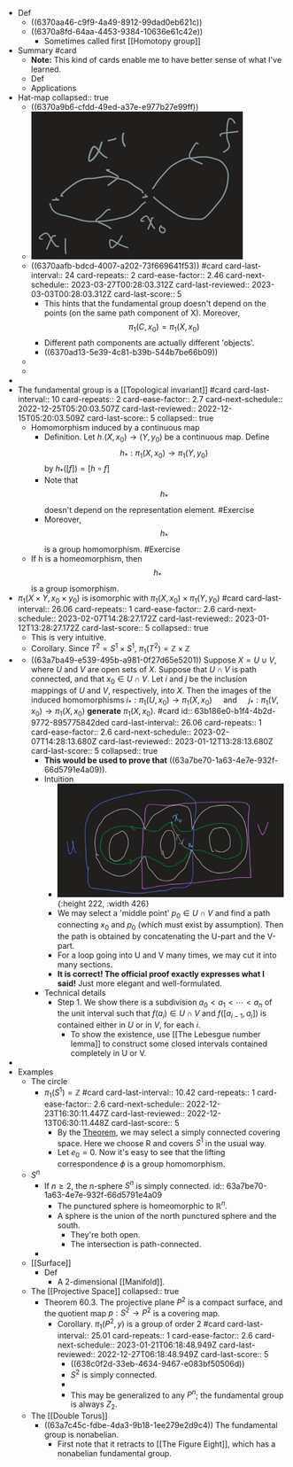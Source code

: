 - Def
	- ((6370aa46-c9f9-4a49-8912-99dad0eb621c))
	- ((6370a8fd-64aa-4453-9384-10636e61c42e))
		- Sometimes called first [[Homotopy group]]
- Summary #card
	- **Note:** This kind of cards enable me to have better sense of what I've learned.
	- Def
	- Applications
- Hat-map
  collapsed:: true
	- ((6370a9b6-cfdd-49ed-a37e-e977b27e99ff))
	- ![图像.png](../assets/图像_1668328082216_0.png)
	- ((6370aafb-bdcd-4007-a202-73f669641f53)) #card
	  card-last-interval:: 24
	  card-repeats:: 2
	  card-ease-factor:: 2.46
	  card-next-schedule:: 2023-03-27T00:28:03.312Z
	  card-last-reviewed:: 2023-03-03T00:28:03.312Z
	  card-last-score:: 5
		- This hints that the fundamental group doesn't depend on the points (on the same path component of X).
		  Moreover, $$\pi_1(C,x_0)=\pi_1(X,x_0)$$
		- Different path components are actually different 'objects'.
		- ((6370ad13-5e39-4c81-b39b-544b7be66b09))
	-
	-
-
- The fundamental group is a [[Topological invariant]] #card
  card-last-interval:: 10
  card-repeats:: 2
  card-ease-factor:: 2.7
  card-next-schedule:: 2022-12-25T05:20:03.507Z
  card-last-reviewed:: 2022-12-15T05:20:03.509Z
  card-last-score:: 5
  collapsed:: true
	- Homomorphism induced by a continuous map
		- Definition. Let $h .\left(X, x_0\right) \rightarrow\left(Y, y_0\right)$ be a continuous map. Define
		  $$
		  h_* : \pi_1\left(X, x_0\right) \longrightarrow \pi_1\left(Y, y_0\right)
		  $$
		  by $h_*([f])=[h \circ f]$
		- Note that $$h_*$$ doesn't depend on the representation element. #Exercise
		- Moreover, $$h_*$$ is a group homomorphism. #Exercise
	- If h is a homeomorphism, then $$h_*$$ is a group isomorphism.
- $\pi_1\left(X \times Y, x_0 \times y_0\right)$ is isomorphic with $\pi_1\left(X, x_0\right) \times \pi_1\left(Y, y_0\right)$ #card
  card-last-interval:: 26.06
  card-repeats:: 1
  card-ease-factor:: 2.6
  card-next-schedule:: 2023-02-07T14:28:27.172Z
  card-last-reviewed:: 2023-01-12T13:28:27.172Z
  card-last-score:: 5
  collapsed:: true
	- This is very intuitive.
	- Corollary. Since $T^2=S^1 \times S^1$, $\pi_1(T^2)=\mathbb Z \times \mathbb Z$
-
	- ((63a7ba49-e539-495b-a981-0f27d65e5201)) Suppose $X=U \cup V$, where $U$ and $V$ are open sets of $X$. Suppose that $U \cap V$ is path connected, and that $x_0 \in U \cap V$. Let $i$ and $j$ be the inclusion mappings of $U$ and $V$, respectively, into $X$. Then the images of the induced homomorphisms $i_*: \pi_1\left(U, x_0\right) \rightarrow \pi_1\left(X, x_0\right) \quad \text { and } \quad j_*: \pi_1\left(V, x_0\right) \rightarrow \pi_1\left(X, x_0\right)$ **generate** $\pi_1\left(X, x_0\right)$. #card
	  id:: 63b186e0-b1f4-4b2d-9772-895775842ded
	  card-last-interval:: 26.06
	  card-repeats:: 1
	  card-ease-factor:: 2.6
	  card-next-schedule:: 2023-02-07T14:28:13.680Z
	  card-last-reviewed:: 2023-01-12T13:28:13.680Z
	  card-last-score:: 5
	  collapsed:: true
		- **This would be used to prove that** ((63a7be70-1a63-4e7e-932f-66d5791e4a09)).
		- Intuition
			- ![Image.png](../assets/Image_1671936792013_0.png){:height 222, :width 426}
			- We may select a 'middle point' $p_0\in U \cap V$ and find a path connecting $x_0$ and $p_0$ (which must exist by assumption). Then the path is obtained by concatenating the U-part and the V-part.
			- For a loop going into U and V many times, we may cut it into many sections.
			- **It is correct! The official proof exactly expresses what I said!** Just more elegant and well-formulated.
		- Technical details
			- Step 1. We show there is a subdivision $a_0<a_1<\cdots<a_n$ of the unit interval such that $f\left(a_i\right) \in U \cap V$ and $f\left(\left[a_{i-1}, a_i\right]\right)$ is contained either in $U$ or in $V$, for each $i$.
				- To show the existence, use [[The Lebesgue number lemma]] to construct some closed intervals contained completely in U or V.
-
- Examples
	- The circle
		- $\pi_1(S^1)=\mathbb Z$ #card
		  card-last-interval:: 10.42
		  card-repeats:: 1
		  card-ease-factor:: 2.6
		  card-next-schedule:: 2022-12-23T16:30:11.447Z
		  card-last-reviewed:: 2022-12-13T06:30:11.448Z
		  card-last-score:: 5
			- By the [Theorem](((638c0f2d-33eb-4634-9467-e083bf50506d))), we may select a simply connected covering space. Here we choose R and covers $S^1$ in the usual way.
			- Let $e_0=0$. Now it's easy to see that the lifting correspondence $\phi$ is a group homomorphism.
	- $S^n$
		- If $n \geq 2$, the $n$-sphere $S^n$ is simply connected.
		  id:: 63a7be70-1a63-4e7e-932f-66d5791e4a09
			- The punctured sphere is homeomorphic to $\mathbb R^n$.
			- A sphere is the union of the north punctured sphere and the south.
				- They're both open.
				- The intersection is path-connected.
		-
	- [[Surface]]
		- Def
			- A 2-dimensional [[Manifold]].
	- The [[Projective Space]]
	  collapsed:: true
		- Theorem 60.3. The projective plane $P^2$ is a compact surface, and the quotient map $p: S^2 \rightarrow P^2$ is a covering map.
			- Corollary. $\pi_1\left(P^2, y\right)$ is a group of order 2 #card
			  card-last-interval:: 25.01
			  card-repeats:: 1
			  card-ease-factor:: 2.6
			  card-next-schedule:: 2023-01-21T06:18:48.949Z
			  card-last-reviewed:: 2022-12-27T06:18:48.949Z
			  card-last-score:: 5
				- ((638c0f2d-33eb-4634-9467-e083bf50506d))
				- $S^2$ is simply connected.
				-
				- This may be generalized to any $P^n$; the fundamental group is always $Z_2$.
	- The [[Double Torus]]
		- ((63a7c45c-fdbe-4da3-9b18-1ee279e2d9c4)) The fundamental group is nonabelian.
			- First note that it retracts to [[The Figure Eight]], which has a nonabelian fundamental group.